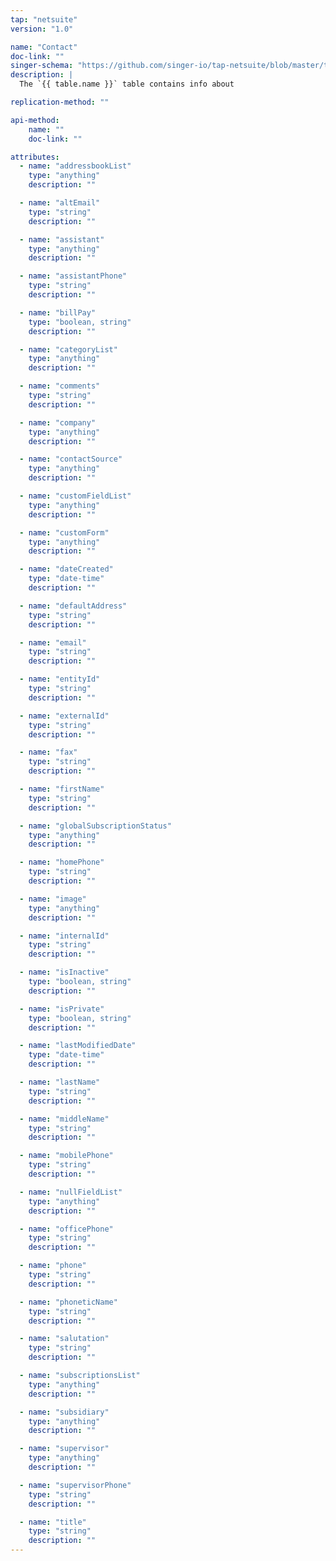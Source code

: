 ```yaml
---
tap: "netsuite"
version: "1.0"

name: "Contact"
doc-link: ""
singer-schema: "https://github.com/singer-io/tap-netsuite/blob/master/tap_netsuite/schemas/Contact.json"
description: |
  The `{{ table.name }}` table contains info about 

replication-method: ""

api-method:
    name: ""
    doc-link: ""

attributes:
  - name: "addressbookList"
    type: "anything"
    description: ""

  - name: "altEmail"
    type: "string"
    description: ""

  - name: "assistant"
    type: "anything"
    description: ""

  - name: "assistantPhone"
    type: "string"
    description: ""

  - name: "billPay"
    type: "boolean, string"
    description: ""

  - name: "categoryList"
    type: "anything"
    description: ""

  - name: "comments"
    type: "string"
    description: ""

  - name: "company"
    type: "anything"
    description: ""

  - name: "contactSource"
    type: "anything"
    description: ""

  - name: "customFieldList"
    type: "anything"
    description: ""

  - name: "customForm"
    type: "anything"
    description: ""

  - name: "dateCreated"
    type: "date-time"
    description: ""

  - name: "defaultAddress"
    type: "string"
    description: ""

  - name: "email"
    type: "string"
    description: ""

  - name: "entityId"
    type: "string"
    description: ""

  - name: "externalId"
    type: "string"
    description: ""

  - name: "fax"
    type: "string"
    description: ""

  - name: "firstName"
    type: "string"
    description: ""

  - name: "globalSubscriptionStatus"
    type: "anything"
    description: ""

  - name: "homePhone"
    type: "string"
    description: ""

  - name: "image"
    type: "anything"
    description: ""

  - name: "internalId"
    type: "string"
    description: ""

  - name: "isInactive"
    type: "boolean, string"
    description: ""

  - name: "isPrivate"
    type: "boolean, string"
    description: ""

  - name: "lastModifiedDate"
    type: "date-time"
    description: ""

  - name: "lastName"
    type: "string"
    description: ""

  - name: "middleName"
    type: "string"
    description: ""

  - name: "mobilePhone"
    type: "string"
    description: ""

  - name: "nullFieldList"
    type: "anything"
    description: ""

  - name: "officePhone"
    type: "string"
    description: ""

  - name: "phone"
    type: "string"
    description: ""

  - name: "phoneticName"
    type: "string"
    description: ""

  - name: "salutation"
    type: "string"
    description: ""

  - name: "subscriptionsList"
    type: "anything"
    description: ""

  - name: "subsidiary"
    type: "anything"
    description: ""

  - name: "supervisor"
    type: "anything"
    description: ""

  - name: "supervisorPhone"
    type: "string"
    description: ""

  - name: "title"
    type: "string"
    description: ""
---
```

